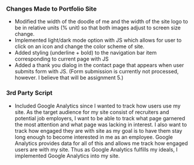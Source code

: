 ### Changes Made to Portfolio Site
- Modified the width of the doodle of me and the width of the site logo to be in relative units (% unit) so that both images adjust to screen size change.
- Implemented light/dark mode option with JS which allows for user to click on an icon and change the color scheme of site.
- Added styling (underline + bold) to the navigation bar item corresponding to current page with JS
- Added a thank you dialog in the contact page that appears when user submits form with JS. (Form submission is currently not processed, however. I believe that will be assignment 5.)

### 3rd Party Script
- Included Google Analytics since I wanted to track how users use my site. As the target audience for my site consist of recruiters and potential job employers, I want to be able to track what page garnered the most attention and what page was lacking in interest. I also want to track how engaged they are with site as my goal is to have them stay long enough to become interested in me as an employee. Google Analytics provides data for all of this and allows me track how engaged users are with my site. Thus as Google Analytics fulfills my ideals, I implemented Google Analytics into my site. 
